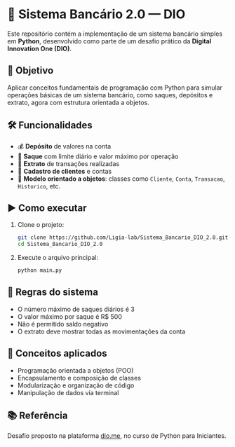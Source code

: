 
# 🏦 Sistema Bancário 2.0 — DIO

Este repositório contém a implementação de um sistema bancário simples em **Python**, desenvolvido como parte de um desafio prático da **Digital Innovation One (DIO)**.

## 🎯 Objetivo

Aplicar conceitos fundamentais de programação com Python para simular operações básicas de um sistema bancário, como saques, depósitos e extrato, agora com estrutura orientada a objetos.

## 🛠️ Funcionalidades

* 💰 **Depósito** de valores na conta
* 🧾 **Saque** com limite diário e valor máximo por operação
* 📄 **Extrato** de transações realizadas
* 👤 **Cadastro de clientes** e contas
* 🧱 **Modelo orientado a objetos**: classes como `Cliente`, `Conta`, `Transacao`, `Historico`, etc.


## ▶️ Como executar

1. Clone o projeto:

   ```bash
   git clone https://github.com/Ligia-lab/Sistema_Bancario_DIO_2.0.git
   cd Sistema_Bancario_DIO_2.0
   ```

2. Execute o arquivo principal:

   ```bash
   python main.py
   ```

## 📌 Regras do sistema

* O número máximo de saques diários é 3
* O valor máximo por saque é R\$ 500
* Não é permitido saldo negativo
* O extrato deve mostrar todas as movimentações da conta

## 🧠 Conceitos aplicados

* Programação orientada a objetos (POO)
* Encapsulamento e composição de classes
* Modularização e organização de código
* Manipulação de dados via terminal

## 📚 Referência

Desafio proposto na plataforma [dio.me](https://www.dio.me), no curso de Python para Iniciantes.

